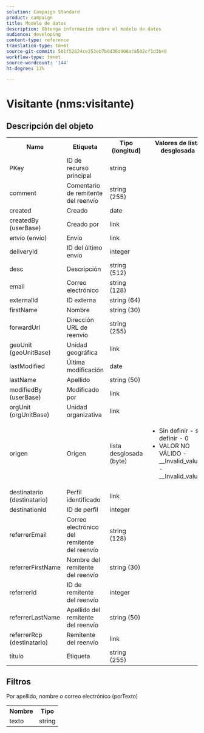 ```yaml
---
solution: Campaign Standard
product: campaign
title: Modelo de datos
description: Obtenga información sobre el modelo de datos
audience: developing
content-type: reference
translation-type: tm+mt
source-git-commit: 501f52624ce253eb7b0d36d908ac8502cf1d3b48
workflow-type: tm+mt
source-wordcount: '144'
ht-degree: 13%

---
```



# Visitante (nms:visitante)

## Descripción del objeto

<table>
    <tr>
        <th>Name</th>
        <th>Etiqueta</th>
        <th>Tipo (longitud)</th>
        <th>Valores de lista desglosada</th>
    </tr>
    <tr>
        <td>PKey</td>
        <td>ID de recurso principal</td>
        <td>string </td>
        <td> </td>
    </tr>
    <tr>
        <td>comment</td>
        <td>Comentario de remitente del reenvío</td>
        <td>string (255)</td>
        <td> </td>
    </tr>
    <tr>
        <td>created</td>
        <td>Creado</td>
        <td>date </td>
        <td> </td>
    </tr>
    <tr>
        <td>createdBy (userBase)</td>
        <td>Creado por</td>
        <td>link </td>
        <td> </td>
    </tr>
    <tr>
        <td>envío (envío)</td>
        <td>Envío</td>
        <td>link </td>
        <td> </td>
    </tr>
    <tr>
        <td>deliveryId</td>
        <td>ID del último envío</td>
        <td>integer </td>
        <td> </td>
    </tr>
    <tr>
        <td>desc</td>
        <td>Descripción</td>
        <td>string (512)</td>
        <td> </td>
    </tr>
    <tr>
        <td>email</td>
        <td>Correo electrónico</td>
        <td>string (128)</td>
        <td> </td>
    </tr>
    <tr>
        <td>externalId</td>
        <td>ID externa</td>
        <td>string (64)</td>
        <td> </td>
    </tr>
    <tr>
        <td>firstName</td>
        <td>Nombre</td>
        <td>string (30)</td>
        <td> </td>
    </tr>
    <tr>
        <td>forwardUrl</td>
        <td>Dirección URL de reenvío</td>
        <td>string (255)</td>
        <td> </td>
    </tr>
    <tr>
        <td>geoUnit (geoUnitBase)</td>
        <td>Unidad geográfica</td>
        <td>link </td>
        <td> </td>
    </tr>
    <tr>
        <td>lastModified</td>
        <td>Última modificación</td>
        <td>date </td>
        <td> </td>
    </tr>
    <tr>
        <td>lastName</td>
        <td>Apellido</td>
        <td>string (50)</td>
        <td> </td>
    </tr>
    <tr>
        <td>modifiedBy (userBase)</td>
        <td>Modificado por</td>
        <td>link </td>
        <td> </td>
    </tr>
    <tr>
        <td>orgUnit (orgUnitBase)</td>
        <td>Unidad organizativa</td>
        <td>link </td>
        <td> </td>
    </tr>
    <tr>
        <td>origen</td>
        <td>Origen</td>
        <td>lista desglosada (byte) </td>
        <td>
            <ul>
            <li>Sin definir - sin definir - 0</li>
            <li>VALOR NO VÁLIDO - __Invalid_value_ - __Invalid_value__</li>
            </ul>
        </td>
    </tr>
    <tr>
        <td>destinatario (destinatario)</td>
        <td>Perfil identificado</td>
        <td>link </td>
        <td> </td>
    </tr>
    <tr>
        <td>destinationId</td>
        <td>ID de perfil</td>
        <td>integer </td>
        <td> </td>
    </tr>
    <tr>
        <td>referrerEmail</td>
        <td>Correo electrónico del remitente del reenvío</td>
        <td>string (128)</td>
        <td> </td>
    </tr>
    <tr>
        <td>referrerFirstName</td>
        <td>Nombre del remitente del reenvío</td>
        <td>string (30)</td>
        <td> </td>
    </tr>
    <tr>
        <td>referrerId</td>
        <td>ID de remitente del reenvío</td>
        <td>integer </td>
        <td> </td>
    </tr>
    <tr>
        <td>referrerLastName</td>
        <td>Apellido del remitente del reenvío</td>
        <td>string (50)</td>
        <td> </td>
    </tr>
    <tr>
        <td>referrerRcp (destinatario)</td>
        <td>Remitente del reenvío</td>
        <td>link </td>
        <td> </td>
    </tr>
    <tr>
        <td>título</td>
        <td>Etiqueta</td>
        <td>string (255)</td>
        <td> </td>
    </tr>
</table>

## Filtros

Por apellido, nombre o correo electrónico (porTexto)</p>

<table>
        <tr>
        <th>Nombre</th>
        <th>Tipo</th>
        </tr>
        <tr>
        <td>texto</td>
        <td>string</td>
        </tr>
    </table>